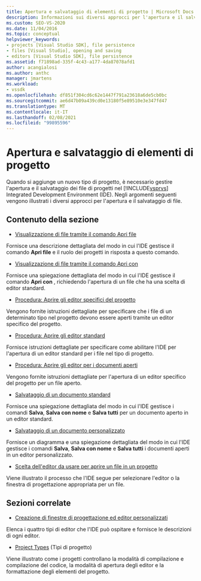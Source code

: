 ```yaml
---
title: Apertura e salvataggio di elementi di progetto | Microsoft Docs
description: Informazioni sui diversi approcci per l'apertura e il salvataggio di file per il nuovo tipo di progetto nell'IDE di Visual Studio.
ms.custom: SEO-VS-2020
ms.date: 11/04/2016
ms.topic: conceptual
helpviewer_keywords:
- projects [Visual Studio SDK], file persistence
- files [Visual Studio], opening and saving
- editors [Visual Studio SDK], file persistence
ms.assetid: f71898ad-335f-4c43-a177-4da87078afd1
author: acangialosi
ms.author: anthc
manager: jmartens
ms.workload:
- vssdk
ms.openlocfilehash: df851f304cd6c62e1447f791a23618a6de5cb0bc
ms.sourcegitcommit: ae6d47b09a439cd0e13180f5e89510e3e347fd47
ms.translationtype: MT
ms.contentlocale: it-IT
ms.lasthandoff: 02/08/2021
ms.locfileid: "99895596"
---
```

# <a name="opening-and-saving-project-items"></a>Apertura e salvataggio di elementi di progetto
Quando si aggiunge un nuovo tipo di progetto, è necessario gestire l'apertura e il salvataggio dei file di progetti nel [!INCLUDE[vsprvs](../../code-quality/includes/vsprvs_md.md)] Integrated Development Environment (IDE). Negli argomenti seguenti vengono illustrati i diversi approcci per l'apertura e il salvataggio di file.

## <a name="in-this-section"></a>Contenuto della sezione
- [Visualizzazione di file tramite il comando Apri file](../../extensibility/internals/displaying-files-by-using-the-open-file-command.md)

 Fornisce una descrizione dettagliata del modo in cui l'IDE gestisce il comando **Apri file** e il ruolo dei progetti in risposta a questo comando.

- [Visualizzazione di file tramite il comando Apri con](../../extensibility/internals/displaying-files-by-using-the-open-with-command.md)

 Fornisce una spiegazione dettagliata del modo in cui l'IDE gestisce il comando **Apri con** , richiedendo l'apertura di un file che ha una scelta di editor standard.

- [Procedura: Aprire gli editor specifici del progetto](../../extensibility/how-to-open-project-specific-editors.md)

 Vengono fornite istruzioni dettagliate per specificare che i file di un determinato tipo nel progetto devono essere aperti tramite un editor specifico del progetto.

- [Procedura: Aprire gli editor standard](../../extensibility/how-to-open-standard-editors.md)

 Fornisce istruzioni dettagliate per specificare come abilitare l'IDE per l'apertura di un editor standard per i file nel tipo di progetto.

- [Procedura: Aprire gli editor per i documenti aperti](../../extensibility/how-to-open-editors-for-open-documents.md)

 Vengono fornite istruzioni dettagliate per l'apertura di un editor specifico del progetto per un file aperto.

- [Salvataggio di un documento standard](../../extensibility/internals/saving-a-standard-document.md)

 Fornisce una spiegazione dettagliata del modo in cui l'IDE gestisce i comandi **Salva**, **Salva con nome** e **Salva tutti** per un documento aperto in un editor standard.

- [Salvataggio di un documento personalizzato](../../extensibility/internals/saving-a-custom-document.md)

 Fornisce un diagramma e una spiegazione dettagliata del modo in cui l'IDE gestisce i comandi **Salva**, **Salva con nome** e **Salva tutti** i documenti aperti in un editor personalizzato.

- [Scelta dell'editor da usare per aprire un file in un progetto](../../extensibility/internals/determining-which-editor-opens-a-file-in-a-project.md)

 Viene illustrato il processo che l'IDE segue per selezionare l'editor o la finestra di progettazione appropriata per un file.

## <a name="related-sections"></a>Sezioni correlate
- [Creazione di finestre di progettazione ed editor personalizzati](../../extensibility/creating-custom-editors-and-designers.md)

 Elenca i quattro tipi di editor che l'IDE può ospitare e fornisce le descrizioni di ogni editor.

- [Project Types](../../extensibility/internals/project-types.md) (Tipi di progetto)

 Viene illustrato come i progetti controllano la modalità di compilazione e compilazione del codice, la modalità di apertura degli editor e la formattazione degli elementi del progetto.
